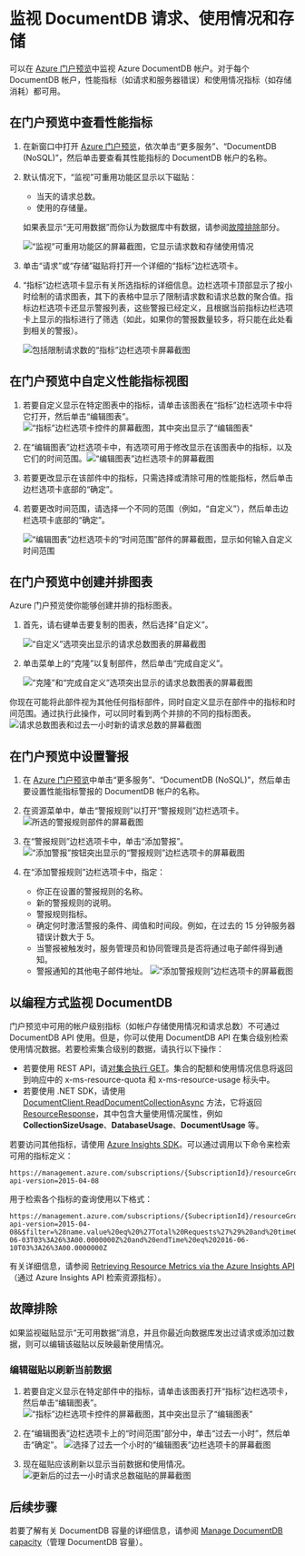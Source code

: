 <properties
	pageTitle="监视 DocumentDB 请求和存储 | Azure"
	description="了解如何监视你的 DocumentDB 帐户的性能指标（如请求和服务器错误）以及使用情况指标（如存储消耗）。"
	services="documentdb"
	documentationCenter=""
	authors="mimig1"
	manager="jhubbard"
	editor="cgronlun"/>

<tags
	ms.service="documentdb"
	ms.workload="data-services"
	ms.tgt_pltfrm="na"
	ms.devlang="na"
	ms.topic="article"
	ms.date="08/25/2016"
	ms.author="mimig"
   	wacn.date="10/18/2016"/>  


# 监视 DocumentDB 请求、使用情况和存储

可以在 [Azure 门户预览](https://portal.azure.cn/)中监视 Azure DocumentDB 帐户。对于每个 DocumentDB 帐户，性能指标（如请求和服务器错误）和使用情况指标（如存储消耗）都可用。

## 在门户预览中查看性能指标 
1.	在新窗口中打开 [Azure 门户预览](https://portal.azure.cn/)，依次单击“更多服务”、“DocumentDB (NoSQL)”，然后单击要查看其性能指标的 DocumentDB 帐户的名称。
2.	默认情况下，“监视”可重用功能区显示以下磁贴：
	*	当天的请求总数。
	*	使用的存储量。

	如果表显示“无可用数据”而你认为数据库中有数据，请参阅[故障排除](#troubleshooting)部分。

	![“监视”可重用功能区的屏幕截图，它显示请求数和存储使用情况](./media/documentdb-monitor-accounts/documentdb-total-requests-and-usage.png)  



3.	单击“请求”或“存储”磁贴将打开一个详细的“指标”边栏选项卡。
4.	“指标”边栏选项卡显示有关所选指标的详细信息。边栏选项卡顶部显示了按小时绘制的请求图表，其下的表格中显示了限制请求数和请求总数的聚合值。指标边栏选项卡还显示警报列表，这些警报已经定义，且根据当前指标边栏选项卡上显示的指标进行了筛选（如此，如果你的警报数量较多，将只能在此处看到相关的警报）。

	![包括限制请求数的“指标”边栏选项卡屏幕截图](./media/documentdb-monitor-accounts/documentdb-metric-blade.png)  



## 在门户预览中自定义性能指标视图

1.	若要自定义显示在特定图表中的指标，请单击该图表在“指标”边栏选项卡中将它打开，然后单击“编辑图表”。![“指标”边栏选项卡控件的屏幕截图，其中突出显示了“编辑图表”](./media/documentdb-monitor-accounts/madocdb3.png)

2.	在“编辑图表”边栏选项卡中，有选项可用于修改显示在该图表中的指标，以及它们的时间范围。![“编辑图表”边栏选项卡的屏幕截图](./media/documentdb-monitor-accounts/madocdb4.png)

3.	若要更改显示在该部件中的指标，只需选择或清除可用的性能指标，然后单击边栏选项卡底部的“确定”。
4.	若要更改时间范围，请选择一个不同的范围（例如，“自定义”），然后单击边栏选项卡底部的“确定”。

	![“编辑图表”边栏选项卡的“时间范围”部件的屏幕截图，显示如何输入自定义时间范围](./media/documentdb-monitor-accounts/madocdb5.png)  



## 在门户预览中创建并排图表
Azure 门户预览使你能够创建并排的指标图表。

1.	首先，请右键单击要复制的图表，然后选择“自定义”。

	![“自定义”选项突出显示的请求总数图表的屏幕截图](./media/documentdb-monitor-accounts/madocdb6.png)  


2.	单击菜单上的“克隆”以复制部件，然后单击“完成自定义”。

	![“克隆”和“完成自定义”选项突出显示的请求总数图表的屏幕截图](./media/documentdb-monitor-accounts/madocdb7.png)  



你现在可能将此部件视为其他任何指标部件，同时自定义显示在部件中的指标和时间范围。通过执行此操作，可以同时看到两个并排的不同的指标图表。
	![请求总数图表和过去一小时新的请求总数的屏幕截图](./media/documentdb-monitor-accounts/madocdb8.png)

## 在门户预览中设置警报
1.	在 [Azure 门户预览](https://portal.azure.cn/)中单击“更多服务”、“DocumentDB (NoSQL)”，然后单击要设置性能指标警报的 DocumentDB 帐户的名称。

2.	在资源菜单中，单击“警报规则”以打开“警报规则”边栏选项卡。
	![所选的警报规则部件的屏幕截图](./media/documentdb-monitor-accounts/madocdb10.5.png)

3.	在“警报规则”边栏选项卡中，单击“添加警报”。
	![“添加警报”按钮突出显示的“警报规则”边栏选项卡的屏幕截图](./media/documentdb-monitor-accounts/madocdb11.png)

4.	在“添加警报规则”边栏选项卡中，指定：
	*	你正在设置的警报规则的名称。
	*	新的警报规则的说明。
	*	警报规则指标。
	*	确定何时激活警报的条件、阈值和时间段。例如，在过去的 15 分钟服务器错误计数大于 5。
	*	当警报被触发时，服务管理员和协同管理员是否将通过电子邮件得到通知。
	*	警报通知的其他电子邮件地址。
	![“添加警报规则”边栏选项卡的屏幕截图](./media/documentdb-monitor-accounts/madocdb12.png)

## 以编程方式监视 DocumentDB
门户预览中可用的帐户级别指标（如帐户存储使用情况和请求总数）不可通过 DocumentDB API 使用。但是，你可以使用 DocumentDB API 在集合级别检索使用情况数据。若要检索集合级别的数据，请执行以下操作：

- 若要使用 REST API，请[对集合执行 GET](https://msdn.microsoft.com/zh-cn/library/mt489073.aspx)。集合的配额和使用情况信息将返回到响应中的 x-ms-resource-quota 和 x-ms-resource-usage 标头中。
- 若要使用 .NET SDK，请使用 [DocumentClient.ReadDocumentCollectionAsync](https://msdn.microsoft.com/zh-cn/library/microsoft.azure.documents.client.documentclient.readdocumentcollectionasync.aspx) 方法，它将返回 [ResourceResponse](https://msdn.microsoft.com/zh-cn/library/dn799209.aspx)，其中包含大量使用情况属性，例如 **CollectionSizeUsage**、**DatabaseUsage**、**DocumentUsage** 等。

若要访问其他指标，请使用 [Azure Insights SDK](https://www.nuget.org/packages/Microsoft.Azure.Insights)。可以通过调用以下命令来检索可用的指标定义：

    https://management.azure.com/subscriptions/{SubscriptionId}/resourceGroups/{ResourceGroup}/providers/Microsoft.DocumentDb/databaseAccounts/{DocumentDBAccountName}/metricDefinitions?api-version=2015-04-08 

用于检索各个指标的查询使用以下格式：

    https://management.azure.com/subscriptions/{SubecriptionId}/resourceGroups/{ResourceGroup}/providers/Microsoft.DocumentDb/databaseAccounts/{DocumentDBAccountName}/metrics?api-version=2015-04-08&$filter=%28name.value%20eq%20%27Total%20Requests%27%29%20and%20timeGrain%20eq%20duration%27PT5M%27%20and%20startTime%20eq%202016-06-03T03%3A26%3A00.0000000Z%20and%20endTime%20eq%202016-06-10T03%3A26%3A00.0000000Z

有关详细信息，请参阅 [Retrieving Resource Metrics via the Azure Insights API](https://blogs.msdn.microsoft.com/cloud_solution_architect/2016/02/23/retrieving-resource-metrics-via-the-azure-insights-api/)（通过 Azure Insights API 检索资源指标）。

## 故障排除
如果监视磁贴显示“无可用数据”消息，并且你最近向数据库发出过请求或添加过数据，则可以编辑该磁贴以反映最新使用情况。

### 编辑磁贴以刷新当前数据
1.	若要自定义显示在特定部件中的指标，请单击该图表打开“指标”边栏选项卡，然后单击“编辑图表”。
	![“指标”边栏选项卡控件的屏幕截图，其中突出显示了“编辑图表”](./media/documentdb-monitor-accounts/madocdb3.png)

2.	在“编辑图表”边栏选项卡上的“时间范围”部分中，单击“过去一小时”，然后单击“确定”。
	![选择了过去一个小时的“编辑图表”边栏选项卡的屏幕截图](./media/documentdb-monitor-accounts/documentdb-no-available-data-past-hour.png)


3.	现在磁贴应该刷新以显示当前数据和使用情况。
	![更新后的过去一小时请求总数磁贴的屏幕截图](./media/documentdb-monitor-accounts/documentdb-no-available-data-fixed.png)

## 后续步骤
若要了解有关 DocumentDB 容量的详细信息，请参阅 [Manage DocumentDB capacity](/documentation/articles/documentdb-manage/)（管理 DocumentDB 容量）。

<!---HONumber=Mooncake_1010_2016-->
